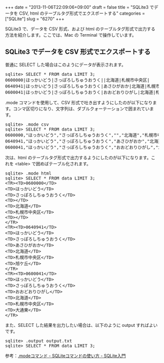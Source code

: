 +++
date = "2013-11-06T22:09:06+09:00"
draft = false
title = "SQLite3 でデータを CSV, html のテーブルタグ形式でエクスポートする"
categories = ["SQLite"]
slug = "6270"
+++

SQLite3 で、データを CSV 形式、および html のテーブルタグ形式で出力する方法を紹介します。ここでは、Mac の Terminal で操作しています。

<h2>SQLite3 でデータを CSV 形式でエクスポートする</h2>

普通に SELECT した場合はこのようにデータが表示されます。

<pre class="prettyprint">
sqlite> SELECT * FROM data LIMIT 3;
0600000|ほっかいどう|さっぽろしちゅうおうく||北海道|札幌市中央区|
0640941|ほっかいどう|さっぽろしちゅうおうく|あさひがおか|北海道|札幌市中央区|旭ケ丘
0600041|ほっかいどう|さっぽろしちゅうおうく|おおどおりひがし|北海道|札幌市中央区|大通東
</pre>

.mode コマンドを使用して、CSV 形式で吐き出すようにしたのが以下になります。コンマ区切りになり、文字列は、ダブルクォーテーションで囲まれています。

<pre class="prettyprint">
sqlite> .mode csv
sqlite> SELECT * FROM data LIMIT 3;
0600000,"ほっかいどう","さっぽろしちゅうおうく","","北海道","札幌市中央区",""
0640941,"ほっかいどう","さっぽろしちゅうおうく","あさひがおか","北海道","札幌市中央区","旭ケ丘"
0600041,"ほっかいどう","さっぽろしちゅうおうく","おおどおりひがし","北海道","札幌市中央区","大通東"
</pre>

次は、html のテーブルタグ形式で出力するようにしたのが以下になります。これを &lt;table&gt; で囲めばテーブル化されます。

<pre class="prettyprint">
sqlite> .mode html
sqlite> SELECT * FROM data LIMIT 3;
&lt;TR&gt;&lt;TD&gt;0600000&lt;/TD&gt;
&lt;TD&gt;ほっかいどう&lt;/TD&gt;
&lt;TD&gt;さっぽろしちゅうおうく&lt;/TD&gt;
&lt;TD&gt;&lt;/TD&gt;
&lt;TD&gt;北海道&lt;/TD&gt;
&lt;TD&gt;札幌市中央区&lt;/TD&gt;
&lt;TD&gt;&lt;/TD&gt;
&lt;/TR&gt;
&lt;TR&gt;&lt;TD&gt;0640941&lt;/TD&gt;
&lt;TD&gt;ほっかいどう&lt;/TD&gt;
&lt;TD&gt;さっぽろしちゅうおうく&lt;/TD&gt;
&lt;TD&gt;あさひがおか&lt;/TD&gt;
&lt;TD&gt;北海道&lt;/TD&gt;
&lt;TD&gt;札幌市中央区&lt;/TD&gt;
&lt;TD&gt;旭ケ丘&lt;/TD&gt;
&lt;/TR&gt;
&lt;TR&gt;&lt;TD&gt;0600041&lt;/TD&gt;
&lt;TD&gt;ほっかいどう&lt;/TD&gt;
&lt;TD&gt;さっぽろしちゅうおうく&lt;/TD&gt;
&lt;TD&gt;おおどおりひがし&lt;/TD&gt;
&lt;TD&gt;北海道&lt;/TD&gt;
&lt;TD&gt;札幌市中央区&lt;/TD&gt;
&lt;TD&gt;大通東&lt;/TD&gt;
&lt;/TR&gt;
</pre>

また、SELECT した結果を出力したい場合は、以下のように output すればよいです。

<pre class="prettyprint">
sqlite> .output output.txt
sqlite> SELECT * FROM data LIMIT 3;
</pre>

参考：<a href="http://www.dbonline.jp/sqlite/sqlite_command/index1.html" target="_blank">.modeコマンド - SQLiteコマンドの使い方 - SQLite入門</a>
